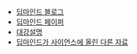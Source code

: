 * [딥마인드 블로그](https://www.deepmind.com/blog/mastering-stratego-the-classic-game-of-imperfect-information)
* [딥마인드 페이퍼](https://arxiv.org/pdf/2206.15378.pdf)
* [대강설명](https://www.deeplearning.ai/the-batch/deepnash-the-rl-system-that-plays-stratego-like-a-master/)
* [딥마인드가 사이언스에 올린 다른 자료](https://www.science.org/doi/10.1126/science.add4679)
